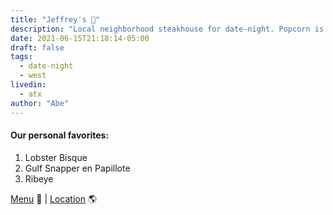 ```yaml
---
title: "Jeffrey's 🥂"
description: "Local neighborhood steakhouse for date-night. Popcorn is free."
date: 2021-06-15T21:18:14-05:00
draft: false
tags:
  - date-night
  - west
livedin:
  - atx
author: "Abe"
---
```


#### Our personal favorites:

1. Lobster Bisque
2. Gulf Snapper en Papillote
3. Ribeye

[Menu](https://jeffreysofaustin.com/wp-content/uploads/2020/05/Jeffs_Dinner.pdf) 📖  |  [Location](https://goo.gl/maps/CBviesw5pALWw9986) 🌎
